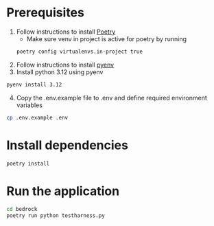 # Prerequisites
1. Follow instructions to install [Poetry](https://python-poetry.org/docs/#installing-with-the-official-installer)
    - Make sure venv in project is active for poetry by running
    ```bash
    poetry config virtualenvs.in-project true
    ```
2. Follow instructions to install [pyenv](https://github.com/pyenv/pyenv)
3. Install python 3.12 using pyenv
```bash
pyenv install 3.12
```
4. Copy the .env.example file to .env and define required environment variables
```bash
cp .env.example .env
```

# Install dependencies
```bash
poetry install
```

# Run the application
```bash
cd bedrock
poetry run python testharness.py
```

